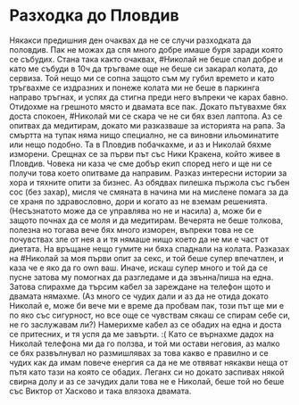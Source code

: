# Разходка до Пловдив
Някакси предишния ден очаквах да не се случи разходката да половдив. Пак не можах да спя много добре имаше буря заради която се събудих. Стана така както очаквах, #Николай не беше спал добре и като ме събуди в 10ч да тръгваме още не беше си закарал колата, до сервиза. Той нещо ми се сопна защото съм му губил времето и като тръгвахме се издразних и понеже колата ми не беше в паркинга направо тръгнах, и успях да стигна преди него въпреки че карах бавно. Отидохме на грешното място и двамата все пак. Докато пътувахме бях доста спокоен, #Николай ми се скара че не си бях взел лаптопа. Аз се опитвах да медитирам, докато ми разказваше за историята на рапа. За смъртта на тупак няма нищо специално, не са виновни ильоминатите или нещо подобно. Та в Пловдив побачкахме, и аз и Николай бяхме изморени. Срещнах се за първи път със Ники Кракена, който живее в Пловдив. Човека ни каза че сме добър екип според него и ще ни се получи това което опитваме да направим. Разказ интересни истории за хора и тяхните опити за бизнес. Аз обядвах пилешка пържола със гъбен сос (без захар), мисля че смяната в начина ми на мислене помага за да се храня по здравословно, дори и когато аз не вземам решенията.  (Несъзнатото може да се управлява но не и насила) а, може би е защото почнах да се моля и да медитирам. Вечерята не беше толкова, полезна но тогава вече бях много изморен, въпреки това не се почувствах зле от нея а и тя нямаше нищо което да не ми е част от диетата. На връщане нещо гумите ни бяха спаднали на колата. Разказах на #Николай за моя първи опит за секс, и той беше супер впечатлен, и каза че е яко да го own ваш. Иначе, искаш супер много и той да се пусне затова му помогнах да разгледаме и да звънна/пиша на една. Затова спирахме да търсим кабел за зареждане на телефон щото и двамата нямахме. (Аз много се чудих дали и аз да не отида докато Николай е, може би вече ми е време да пробвам пак, този път ще ми е по яко със сигурност, но все още се чувствам сякаш се спирам себе си, не го заслужавам ли?) Намерихме кабел аз се обадих на една и доста се притесних, и тя успя да ме завърти. :( Като се върнахме дадох на Николай телефона ми да го ползва, и той ми остави неговия, аз малко се бях развълнувал но размишлявах за това какво е правилно и се чудих как да имам повече енергия са да не ме отвяват някакви неща от пътя като тази на която се обадих. Леганх си но докато заспивах някой свирна долу и аз се зачудих дали това не е Николай, беше той но беше със Виктор от Хасково и така влязоха двамата.

